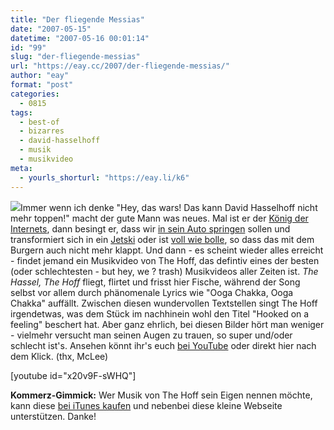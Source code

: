 ```yaml
---
title: "Der fliegende Messias"
date: "2007-05-15"
datetime: "2007-05-16 00:01:14"
id: "99"
slug: "der-fliegende-messias"
url: "https://eay.cc/2007/der-fliegende-messias/"
author: "eay"
format: "post"
categories:
  - 0815
tags:
  - best-of
  - bizarres
  - david-hasselhoff
  - musik
  - musikvideo
meta:
  - yourls_shorturl: "https://eay.li/k6"
---
```


![](/uploads/2007/hasselhoff.jpg)Immer wenn ich denke "Hey, das wars! Das kann David Hasselhoff nicht mehr toppen!" macht der gute Mann was neues. Mal ist er der [König der Internets](http://eay.cc/blog/2006/07/david_hasselhof.shtml), dann besingt er, dass wir [in sein Auto springen](http://www.youtube.com/watch?v=pgX-hiQdfFw) sollen und transformiert sich in ein [Jetski](http://eay.cc/artikel/spongebob/) oder ist [voll wie bolle](http://www.youtube.com/watch?v=BPYDOam_qec), so dass das mit dem Burgern auch nicht mehr klappt. Und dann - es scheint wieder alles erreicht - findet jemand ein Musikvideo von The Hoff, das defintiv eines der besten (oder schlechtesten - but hey, we ? trash) Musikvideos aller Zeiten ist. _The Hassel, The Hoff_ fliegt, flirtet und frisst hier Fische, während der Song selbst vor allem durch phänomenale Lyrics wie "Ooga Chakka, Ooga Chakka" auffällt. Zwischen diesen wundervollen Textstellen singt The Hoff irgendetwas, was dem Stück im nachhinein wohl den Titel "Hooked on a feeling" beschert hat. Aber ganz ehrlich, bei diesen Bilder hört man weniger - vielmehr versucht man seinen Augen zu trauen, so super und/oder schlecht ist's. Ansehen könnt ihr's euch [bei YouTube](http://www.youtube.com/watch?v=x20v9F-sWHQ) oder direkt hier nach dem Klick. (thx, McLee) 

\[youtube id="x20v9F-sWHQ"\]

**Kommerz-Gimmick:** Wer Musik von The Hoff sein Eigen nennen möchte, kann diese [bei iTunes kaufen](http://clk.tradedoubler.com/click?p=23761&a=1380002&url=http%3A%2F%2Fphobos.apple.com%2FWebObjects%2FMZStore.woa%2Fwa%2FviewArtist%3Fid%3D15228979%26partnerId%3D2003) und nebenbei diese kleine Webseite unterstützen. Danke!
